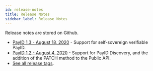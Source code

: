 ```yaml
---
id: release-notes
title: Release Notes
sidebar_label: Release Notes
---
```


Release notes are stored on Github.

- [PayID 1.3 - August 18, 2020](https://github.com/payid-org/payid/releases/tag/v1.3.0) - Support for self-sovereign verifiable PayID.
- [PayID 1.2 - August 4, 2020](https://github.com/payid-org/payid/releases/tag/v1.2.0) - Support for PayID Discovery, and the addition of the PATCH method to the Public API.
- [See all release tags](https://github.com/payid-org/payid/tags).

